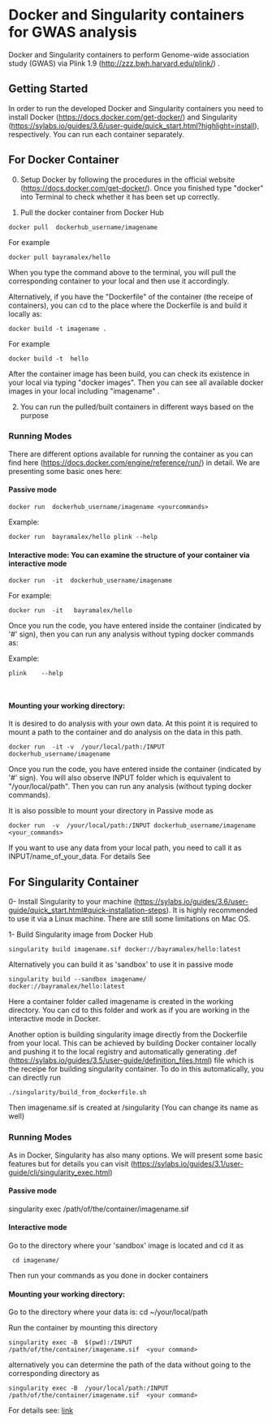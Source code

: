 # Docker and Singularity containers for GWAS analysis

Docker and Singularity containers to perform Genome-wide association study (GWAS) via Plink 1.9 (http://zzz.bwh.harvard.edu/plink/) .

## Getting Started

In order to run the developed Docker and Singularity containers you need to install Docker (https://docs.docker.com/get-docker/) and Singularity (https://sylabs.io/guides/3.6/user-guide/quick_start.html?highlight=install),  respectively. You can run each container separately.
 

## For Docker Container

0.  Setup Docker by following the procedures in the official website (https://docs.docker.com/get-docker/). Once you finished type "docker" into Terminal to check whether it has been set up correctly.

1. Pull the docker container from Docker Hub

```
docker pull  dockerhub_username/imagename

```

For example 

```
docker pull bayramalex/hello

```




When you type the command above to the terminal, you will pull the corresponding container to your local and then use it accordingly. 


Alternatively, if you have the "Dockerfile" of the container (the receipe of containers), you can cd to the place where the Dockerfile is and build it locally as:

```
docker build -t imagename .

```

For example 

```
docker build -t  hello

```

After the container image has been build, you can check its existence in your local via typing "docker images". Then you can see all available docker images in your local including  "imagename" . 

2. You can run the pulled/built containers in different ways based on the purpose

### Running Modes

 There are different options available for running the container as you can find here (https://docs.docker.com/engine/reference/run/) in detail. We are presenting some basic ones here:
 
#### Passive mode 

```
docker run  dockerhub_username/imagename <yourcommands>

```

Example: 

```
docker run  bayramalex/hello plink --help

```

#### Interactive mode: You can examine the structure of your container via interactive mode

```
docker run  -it  dockerhub_username/imagename

```

For example:

```
docker run  -it   bayramalex/hello

```

Once you run the code, you have entered inside the container (indicated by '#' sign), then you can run any analysis without typing docker commands as:



Example: 

```
plink    --help
	 
	 
```



#### Mounting your working directory:

It is desired to do analysis with your own data. At this point it is required to mount  a path to the container and do analysis on the data in this path. 

```
docker run  -it -v  /your/local/path:/INPUT dockerhub_username/imagename

```




Once you run the code, you have entered inside the container (indicated by '#' sign). You will also observe INPUT folder which is equivalent to   "/your/local/path".  Then you can run any analysis (without typing docker commands). 

It is also possible to mount your directory in  Passive mode as 

```
docker run  -v  /your/local/path:/INPUT dockerhub_username/imagename <your_commands>

```

If you want to use any data from your local path, you need to call it as  INPUT/name_of_your_data. For details See


## For Singularity Container

0- Install Singularity to your machine (https://sylabs.io/guides/3.6/user-guide/quick_start.html#quick-installation-steps). It is highly recommended to use  it via a Linux machine. There are still some limitations on Mac OS.

1- Build Singularity image from Docker Hub

 ```
singularity build imagename.sif docker://bayramalex/hello:latest

```

Alternatively you can build it as  'sandbox' to use it in passive mode

```
singularity build --sandbox imagename/  docker://bayramalex/hello:latest

```

Here  a container folder called imagename is created in the working directory. You can cd to this folder and work as if you  are working in the interactive mode in Docker.


Another option is building singularity image directly from the Dockerfile  from your local. This can be achieved by building Docker container locally and pushing it to the  local registry and automatically generating .def (https://sylabs.io/guides/3.5/user-guide/definition_files.html) file which is the receipe for building singularity container. To do in this automatically, you can directly run 

 ```
./singularity/build_from_dockerfile.sh
```

Then imagename.sif is created at /singularity (You can change its name as well)

### Running Modes

As in Docker, Singularity has also many options. We will present some basic features but for details you can visit (https://sylabs.io/guides/3.1/user-guide/cli/singularity_exec.html)

#### Passive mode  
 
 singularity exec /path/of/the/container/imagename.sif  <Your command>
 
#### Interactive mode 

Go to the directory where your 'sandbox' image is located and cd it as

 ```
  cd imagename/
```

Then run your commands as you done in docker containers


#### Mounting your working directory:

 Go to the directory where your data is: cd ~/your/local/path


Run the container by mounting this directory

```
singularity exec -B  $(pwd):/INPUT /path/of/the/container/imagename.sif  <your command>

```

alternatively you can determine the path of the data without going to the corresponding directory as


```
singularity exec -B  /your/local/path:/INPUT /path/of/the/container/imagename.sif  <your command>

```

For details see: [link](plink.md#section)







